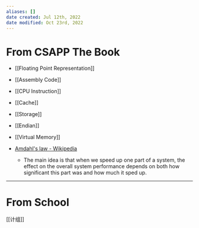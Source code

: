 ```yaml
---
aliases: []
date created: Jul 12th, 2022
date modified: Oct 23rd, 2022
---
```

# From CSAPP The Book
- [[Floating Point Representation]]
- [[Assembly Code]]
- [[CPU Instruction]]
- [[Cache]]
- [[Storage]]
- [[Endian]]
- [[Virtual Memory]]

- [Amdahl's law - Wikipedia](https://en.wikipedia.org/wiki/Amdahl%27s_law)
	- The main idea is that when we speed up one part of a system, the effect on the overall system performance depends on both how significant this part was and how much it sped up.

___

# From School
[[计组]]
